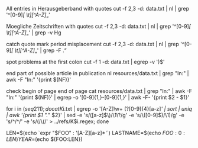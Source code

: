 All entries in Herausgeberband with quotes
cut -f 2,3 -d: data.txt  | nl | grep '^[0-9]*[ \t][^A-Z]*„'

Moegliche Zeitschriften with quotes
cut -f 2,3 -d: data.txt  | nl | grep '^[0-9]*[ \t][^A-Z]*„' | grep -v Hg

catch  quote mark period misplacement
cut -f 2,3 -d: data.txt  | nl | grep  '^[0-9]*[ \t][^A-Z]*„' | grep -F .“

spot problems at the first colon
cut -f 1 -d: data.txt  | egrep -v ')$'

end part of possible article in publication
nl resources/data.txt | grep "In:" | awk -F "In:" '{print $(NF)}'

check  begin of page end of page
cat resources/data.txt | grep "In:" | awk -F "In:" '{print $(NF)}' | egrep -o '[0-9]{1,}-[0-9]{1,}' | awk -F- '{print $2 - $1}'


for i in $(seq 2 11); do cat K$i.txt | egrep -o '[A-Z]\w+ \(?[0-9]{4}[a-z]*' | sort | uniq | awk '{print $1 ".*" $2}' |  sed -e 's/\([a-z]$\)/\1\?/g' -e 's/\([0-9]$\)/\1)/g' -e 's/^/\^/' -e 's/(/\\(/' > ../refs/K$i.regex; done 

LEN=$(echo `expr "$FOO" : '[A-Z][a-z]*'`)
LASTNAME=$(echo ${FOO:0:LEN})
YEAR=$(echo ${FOO:LEN})